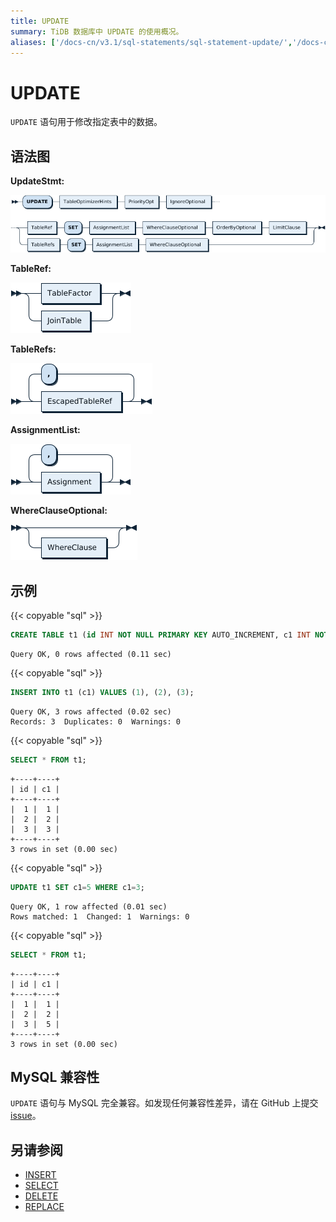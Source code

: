 ```yaml
---
title: UPDATE
summary: TiDB 数据库中 UPDATE 的使用概况。
aliases: ['/docs-cn/v3.1/sql-statements/sql-statement-update/','/docs-cn/v3.1/reference/sql/statements/update/']
---
```


# UPDATE

`UPDATE` 语句用于修改指定表中的数据。

## 语法图

**UpdateStmt:**

![UpdateStmt](/media/sqlgram/UpdateStmt.png)

**TableRef:**

![TableRef](/media/sqlgram/TableRef.png)

**TableRefs:**

![TableRefs](/media/sqlgram/TableRefs.png)

**AssignmentList:**

![AssignmentList](/media/sqlgram/AssignmentList.png)

**WhereClauseOptional:**

![WhereClauseOptional](/media/sqlgram/WhereClauseOptional.png)

## 示例

{{< copyable "sql" >}}

```sql
CREATE TABLE t1 (id INT NOT NULL PRIMARY KEY AUTO_INCREMENT, c1 INT NOT NULL);
```

```
Query OK, 0 rows affected (0.11 sec)
```

{{< copyable "sql" >}}

```sql
INSERT INTO t1 (c1) VALUES (1), (2), (3);
```

```
Query OK, 3 rows affected (0.02 sec)
Records: 3  Duplicates: 0  Warnings: 0
```

{{< copyable "sql" >}}

```sql
SELECT * FROM t1;
```

```
+----+----+
| id | c1 |
+----+----+
|  1 |  1 |
|  2 |  2 |
|  3 |  3 |
+----+----+
3 rows in set (0.00 sec)
```

{{< copyable "sql" >}}

```sql
UPDATE t1 SET c1=5 WHERE c1=3;
```

```
Query OK, 1 row affected (0.01 sec)
Rows matched: 1  Changed: 1  Warnings: 0
```

{{< copyable "sql" >}}

```sql
SELECT * FROM t1;
```

```
+----+----+
| id | c1 |
+----+----+
|  1 |  1 |
|  2 |  2 |
|  3 |  5 |
+----+----+
3 rows in set (0.00 sec)
```

## MySQL 兼容性

`UPDATE` 语句与 MySQL 完全兼容。如发现任何兼容性差异，请在 GitHub 上提交 [issue](https://github.com/pingcap/tidb/issues/new/choose)。

## 另请参阅

* [INSERT](/sql-statements/sql-statement-insert.md)
* [SELECT](/sql-statements/sql-statement-select.md)
* [DELETE](/sql-statements/sql-statement-delete.md)
* [REPLACE](/sql-statements/sql-statement-replace.md)
